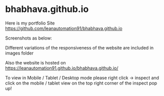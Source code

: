 # bhabhava.github.io

Here is my portfolio Site
https://github.com/leanautomation91/bhabhava.github.io

Screenshots as below:

Different variations of the responsiveness of the website are included in images folder

Also the website is hosted on https://leanautomation91.github.io/bhabhava.github.io/ 

To view in Mobile / Tablet / Desktop mode please right click -> inspect and click on the mobile / tablet view on the top right corner of the inspect pop up!


